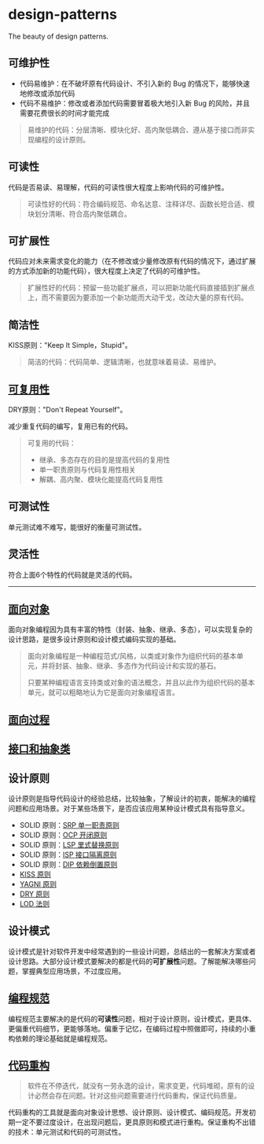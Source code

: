 # design-patterns

The beauty of design patterns.

## 可维护性

- 代码易维护：在不破坏原有代码设计、不引入新的 Bug 的情况下，能够快速地修改或添加代码
- 代码不易维护：修改或者添加代码需要冒着极大地引入新 Bug 的风险，并且需要花费很长的时间才能完成

> 易维护的代码：分层清晰、模块化好、高内聚低耦合、遵从基于接口而非实现编程的设计原则。

## 可读性

代码是否易读、易理解，代码的可读性很大程度上影响代码的可维护性。

> 可读性好的代码：符合编码规范、命名达意、注释详尽、函数长短合适、模块划分清晰、符合高内聚低耦合。

## 可扩展性

代码应对未来需求变化的能力（在不修改或少量修改原有代码的情况下，通过扩展的方式添加新的功能代码），很大程度上决定了代码的可维护性。

> 扩展性好的代码：预留一些功能扩展点，可以把新功能代码直接插到扩展点上，而不需要因为要添加一个新功能而大动干戈，改动大量的原有代码。

## 简洁性

KISS原则："Keep It Simple，Stupid"。

> 简洁的代码：代码简单、逻辑清晰，也就意味着易读、易维护。

## [可复用性](./design-principles/README.md#cr)

DRY原则："Don't Repeat Yourself"。

减少重复代码的编写，复用已有的代码。

> 可复用的代码：
>
> - 继承、多态存在的目的是提高代码的复用性
> - 单一职责原则与代码复用性相关
> - 解耦、高内聚、模块化能提高代码复用性

## 可测试性

单元测试难不难写，能很好的衡量可测试性。

## 灵活性

符合上面6个特性的代码就是灵活的代码。

----------

## [面向对象](./object-oriented/README.md)

面向对象编程因为具有丰富的特性（封装、抽象、继承、多态），可以实现复杂的设计思路，是很多设计原则和设计模式编码实现的基础。

> 面向对象编程是一种编程范式/风格，以类或对象作为组织代码的基本单元，并将封装、抽象、继承、多态作为代码设计和实现的基石。
>
> 只要某种编程语言支持类或对象的语法概念，并且以此作为组织代码的基本单元，就可以粗略地认为它是面向对象编程语言。

## [面向过程](./process-oriented/README.md)

## [接口和抽象类](./interface-abstract/README.md)

## 设计原则

设计原则是指导代码设计的经验总结，比较抽象，了解设计的初衷，能解决的编程问题和应用场景。对于某些场景下，是否应该应用某种设计模式具有指导意义。

- SOLID 原则：[SRP 单一职责原则](./design-principles/README.md#srp)
- SOLID 原则：[OCP 开闭原则](./design-principles/README.md#ocp)
- SOLID 原则：[LSP 里式替换原则](./design-principles/README.md#lsp)
- SOLID 原则：[ISP 接口隔离原则](./design-principles/README.md#isp)
- SOLID 原则：[DIP 依赖倒置原则](./design-principles/README.md#dip)
- [KISS 原则](./design-principles/README.md#kiss)
- [YAGNI 原则](./design-principles/README.md#yagni)
- [DRY 原则](./design-principles/README.md#dry)
- [LOD 法则](./design-principles/README.md#lod)

## 设计模式

设计模式是针对软件开发中经常遇到的一些设计问题，总结出的一套解决方案或者设计思路。大部分设计模式要解决的都是代码的**可扩展性**问题。了解能解决哪些问题，掌握典型应用场景，不过度应用。

## [编程规范](programming-specification/README.md)

编程规范主要解决的是代码的**可读性**问题，相对于设计原则，设计模式，更具体、更偏重代码细节，更能够落地。偏重于记忆，在编码过程中照做即可，持续的小重构依赖的理论基础就是编程规范。

## [代码重构](specification-refactoring/README.md)

> 软件在不停迭代，就没有一劳永逸的设计，需求变更，代码堆砌，原有的设计必然会存在问题。针对这些问题需要进行代码重构，保证代码质量。

代码重构的工具就是面向对象设计思想、设计原则、设计模式、编码规范。开发初期一定不要过度设计，在出现问题后，更具原则和模式进行重构。保证重构不出错的技术：单元测试和代码的可测试性。
